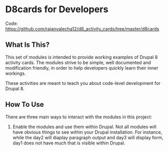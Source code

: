 D8cards for Developers
=======================

Code: https://github.com/rajanvalecha12/d8_activity_cards/tree/master/d8cards

What Is This?
-------------

This set of modules is intended to provide working examples of Drupal 8 activity
cards.  The modules strive to be simple, well documented and
modification friendly, in order to help developers quickly learn their inner
workings.

These activities are meant to teach you about code-level development for Drupal
8. 


How To Use
-----------

There are three main ways to interact with the modules in this project:

1. Enable the modules and use them within Drupal. Not all modules will have
obvious things to see within your Drupal installation. For instance, while the
day2 will diaplay paragraph output and day3 will display form, day1 does not
have much that is visible within Drupal.
